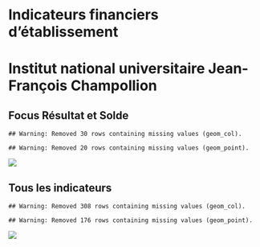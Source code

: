 Indicateurs financiers d’établissement
================

# Institut national universitaire Jean-François Champollion

## Focus Résultat et Solde

    ## Warning: Removed 30 rows containing missing values (geom_col).

    ## Warning: Removed 20 rows containing missing values (geom_point).

![](institut_national_universitaire_jean_françois_champollion_files/figure-gfm/etab.focus-1.png)<!-- -->

## Tous les indicateurs

    ## Warning: Removed 308 rows containing missing values (geom_col).

    ## Warning: Removed 176 rows containing missing values (geom_point).

![](institut_national_universitaire_jean_françois_champollion_files/figure-gfm/etab-1.png)<!-- -->
